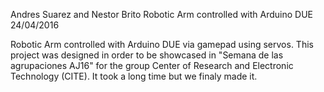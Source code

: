 Andres Suarez and Nestor Brito 
Robotic Arm controlled with Arduino DUE      24/04/2016


Robotic Arm controlled with Arduino DUE via gamepad using servos.  This project was designed in order  to  be  showcased in 
"Semana  de  las  agrupaciones  AJ16" for the group Center of Research and Electronic Technology (CITE).
It took a long time but we finaly made it.
